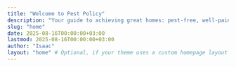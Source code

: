 ```yaml
---
title: "Welcome to Pest Policy"
description: "Your guide to achieving great homes: pest-free, well-painted, and advice on running/walking shoes."
slug: "home"
date: 2025-08-16T00:00:00+03:00
lastmod: 2025-08-16T00:00:00+03:00
author: "Isaac"
layout: "home" # Optional, if your theme uses a custom homepage layout
---
```

